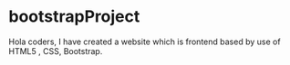 # bootstrapProject
Hola coders, I have created a website which is frontend based by use of HTML5 , CSS, Bootstrap.
